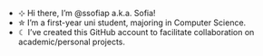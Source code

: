 - ⊹ Hi there, I’m @ssofiap a.k.a. Sofia!
- ✮ I’m a first-year uni student, majoring in Computer Science.
- ☾ I’ve created this GitHub account to facilitate collaboration on academic/personal projects.

<!---
ssofiap/ssofiap is a ✨ special ✨ repository because its `README.md` (this file) appears on your GitHub profile.
You can click the Preview link to take a look at your changes.
--->
